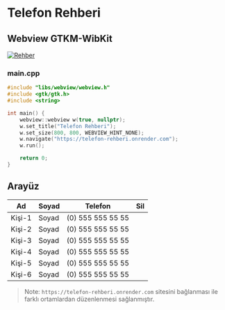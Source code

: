 # Telefon Rehberi
## Webview GTKM-WibKit
[![Rehber](https://img.shields.io/badge/Site-37a779?style=for-the-badge)](https://telefon-rehberi.onrender.com)

### main.cpp
```c++
#include "libs/webview/webview.h"
#include <gtk/gtk.h>
#include <string>

int main() {
    webview::webview w(true, nullptr);
    w.set_title("Telefon Rehberi");
    w.set_size(800, 800, WEBVIEW_HINT_NONE);
    w.navigate("https://telefon-rehberi.onrender.com");
    w.run();

    return 0;
}
```

## Arayüz

| Ad | Soyad | Telefon | Sil |
| ------ | ------ | ------ | ------ |
| Kişi-1 | Soyad | (0) 555 555 55 55 |
| Kişi-2 | Soyad | (0) 555 555 55 55 |
| Kişi-3 | Soyad | (0) 555 555 55 55 |
| Kişi-4 | Soyad | (0) 555 555 55 55 |
| Kişi-5 | Soyad | (0) 555 555 55 55 |
| Kişi-6 | Soyad | (0) 555 555 55 55 |


> Note: `https://telefon-rehberi.onrender.com` sitesini bağlanması ile farklı ortamlardan düzenlenmesi sağlanmıştır.

